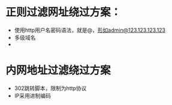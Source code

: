 # 正则过滤网址绕过方案：
- 使用http用户名密码语法，就是@，形如admin@123.123.123.123
- 多级域名
- 
# 内网地址过滤绕过方案
- 302跳转脚本，限制为http协议
- IP采用进制编码
